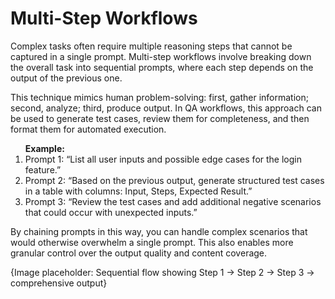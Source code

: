 <h1>Multi-Step Workflows</h1>
<p>
	Complex tasks often require multiple reasoning steps that cannot be captured in a single prompt. Multi-step workflows involve breaking down the overall task into sequential prompts, where each step depends on the output of the previous one.
</p>
<p>
	This technique mimics human problem-solving: first, gather information; second, analyze; third, produce output. In QA workflows, this approach can be used to generate test cases, review them for completeness, and then format them for automated execution.
</p>
<ol>
	<b>Example:</b>
	<li>
		Prompt 1: “List all user inputs and possible edge cases for the login feature.”
	</li>
	<li>
		Prompt 2: “Based on the previous output, generate structured test cases in a table with columns: Input, Steps, Expected Result.”
	</li>
	<li>
		Prompt 3: “Review the test cases and add additional negative scenarios that could occur with unexpected inputs.”
	</li>
</ol>
<p>
	By chaining prompts in this way, you can handle complex scenarios that would otherwise overwhelm a single prompt. This also enables more granular control over the output quality and content coverage.
</p>

<footer>
	{Image placeholder: Sequential flow showing Step 1 → Step 2 → Step 3 → comprehensive output}
</footer>